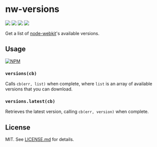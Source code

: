 # nw-versions
![](http://img.shields.io/badge/stability-experimental-orange.svg?style=flat)
![](http://img.shields.io/npm/v/nw-versions.svg?style=flat)
![](http://img.shields.io/npm/dm/nw-versions.svg?style=flat)
![](http://img.shields.io/npm/l/nw-versions.svg?style=flat)

Get a list of [node-webkit](https://github.com/rogerwang/node-webkit)'s
available versions.

## Usage

[![NPM](https://nodei.co/npm/nw-versions.png)](https://nodei.co/npm/nw-versions/)

### `versions(cb)`

Calls `cb(err, list)` when complete, where `list` is an array of available
versions that you can download.

### `versions.latest(cb)`

Retrieves the latest version, calling `cb(err, version)` when complete.

## License

MIT. See [LICENSE.md](http://github.com/hughsk/nw-versions/blob/master/LICENSE.md) for details.
